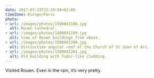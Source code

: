 ```yaml
---
date: 2017-07-23T22:19:58+02:00
timeZone: Europe/Paris
photo:
- url: /images/photos/1500841198.jpg
  alt: Rouen Cathedral.
- url: /images/photos/1500841199.jpg
  alt: View of Rouen buildings from above.
- url: /images/photos/1500841200.jpg
  alt: Distinctive angular roof of the Church of St Joan of Arc.
- url: /images/photos/1500841201.jpg
  alt: Old building with Tudor-like cladding.
---
```

Visited Rouen. Even in the rain, it’s very pretty.
